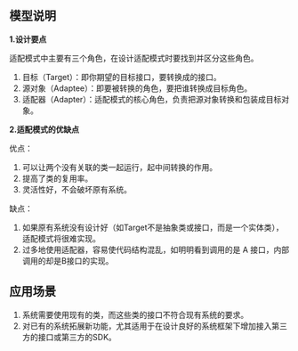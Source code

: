 ## 模型说明
**1.设计要点**

适配模式中主要有三个角色，在设计适配模式时要找到并区分这些角色。
1. 目标（Target）：即你期望的目标接口，要转换成的接口。
2. 源对象（Adaptee）：即要被转换的角色，要把谁转换成目标角色。
3. 适配器（Adapter）：适配模式的核心角色，负责把源对象转换和包装成目标对象。

**2.适配模式的优缺点**

优点：
1. 可以让两个没有关联的类一起运行，起中间转换的作用。
2. 提高了类的复用率。
3. 灵活性好，不会破坏原有系统。

缺点：
1. 如果原有系统没有设计好（如Target不是抽象类或接口，而是一个实体类），适配模式将很难实现。
2. 过多地使用适配器，容易使代码结构混乱，如明明看到调用的是 A 接口，内部调用的却是B接口的实现。

## 应用场景
1. 系统需要使用现有的类，而这些类的接口不符合现有系统的要求。
2. 对已有的系统拓展新功能，尤其适用于在设计良好的系统框架下增加接入第三方的接口或第三方的SDK。